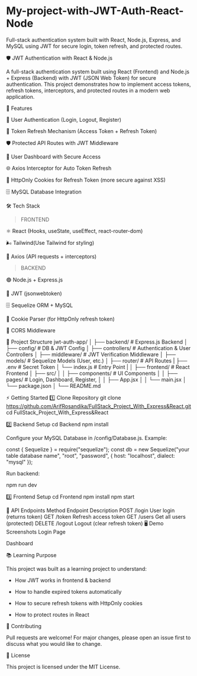 # My-project-with-JWT-Auth-React-Node
Full-stack authentication system built with React, Node.js, Express, and MySQL using JWT for secure login, token refresh, and protected routes.

🛡️ JWT Authentication with React & Node.js

A full-stack authentication system built using React (Frontend) and Node.js + Express (Backend) with JWT (JSON Web Token) for secure authentication.
This project demonstrates how to implement access tokens, refresh tokens, interceptors, and protected routes in a modern web application.

🚀 Features

🔑 User Authentication (Login, Logout, Register)

🔄 Token Refresh Mechanism (Access Token + Refresh Token)

🛡️ Protected API Routes with JWT Middleware

👤 User Dashboard with Secure Access

🌐 Axios Interceptor for Auto Token Refresh

🍪 HttpOnly Cookies for Refresh Token (more secure against XSS)

🗄️ MySQL Database Integration

🛠️ Tech Stack

> FRONTEND

⚛️ React (Hooks, useState, useEffect, react-router-dom)

🌬️ Tailwind(Use Tailwind for styling)

📡 Axios (API requests + interceptors)

> BACKEND

🟢 Node.js + Express.js

🔑 JWT (jsonwebtoken)

🗄️ Sequelize ORM + MySQL

🍪 Cookie Parser (for HttpOnly refresh token)

🔄 CORS Middleware

📂 Project Structure
jwt-auth-app/
│
├── backend/               # Express.js Backend
│   ├── config/            # DB & JWT Config
│   ├── controllers/       # Authentication & User Controllers
│   ├── middleware/        # JWT Verification Middleware
│   ├── models/            # Sequelize Models (User, etc.)
│   ├── router/            # API Routes
|   ├── .env               # Secret Token
│   └── index.js           # Entry Point
|
│
├── frontend/              # React Frontend
│   ├── src/
│   │   ├── components/    # UI Components
│   │   ├── pages/         # Login, Dashboard, Register,
│   │   ├── App.jsx
│   │   └── main.jsx
│   └── package.json
│
└── README.md

⚡ Getting Started
1️⃣ Clone Repository
git clone https://github.com/ArifRosandika/FullStack_Project_With_Express&React.git
cd FullStack_Project_With_Express&React

2️⃣ Backend Setup
cd Backend
npm install


Configure your MySQL Database in /config/Database.js. Example:

const { Sequelize } = require("sequelize");
const db = new Sequelize("your table database name", "root", "password", {
    host: "localhost",
    dialect: "mysql"
});


Run backend:

npm run dev

3️⃣ Frontend Setup
cd Frontend
npm install
npm start

🔑 API Endpoints
Method	Endpoint	Description
POST	/login	User login (returns token)
GET	/token	Refresh access token
GET	/users	Get all users (protected)
DELETE	/logout	Logout (clear refresh token)
🖥️ Demo Screenshots
Login Page

Dashboard

📚 Learning Purpose

This project was built as a learning project to understand:

- How JWT works in frontend & backend

- How to handle expired tokens automatically

- How to secure refresh tokens with HttpOnly cookies

- How to protect routes in React

🤝 Contributing

Pull requests are welcome! For major changes, please open an issue first to discuss what you would like to change.

📜 License

This project is licensed under the MIT License.
